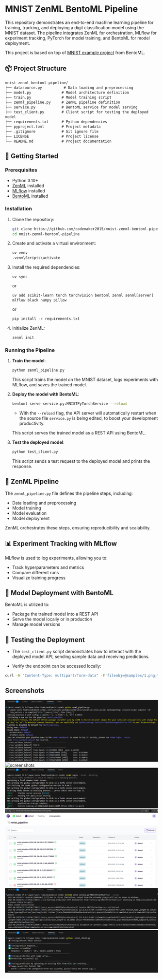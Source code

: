 # MNIST ZenML BentoML Pipeline

This repository demonstrates an end-to-end machine learning pipeline for training, tracking, and deploying a digit classification model using the MNIST dataset. The pipeline integrates ZenML for orchestration, MLflow for experiment tracking, PyTorch for model training, and BentoML for model deployment.

This project is based on top of [MNIST example project](https://github.com/bentoml/gallery/tree/73119b5602b6285678058910fcd53f91a612dccd/pytorch) from BentoML.


## 📦 Project Structure

```
mnist-zenml-bentoml-pipeline/
├── datasource.py          # Data loading and preprocessing
├── model.py              # Model architecture definition
├── train.py              # Model training script
├── zenml_pipeline.py     # ZenML pipeline definition
├── service.py            # BentoML service for model serving
├── test_client.py        # Client script for testing the deployed model
├── requirements.txt      # Python dependencies
├── pyproject.toml        # Project metadata
├── .gitignore            # Git ignore file
├── LICENSE               # Project license
└── README.md             # Project documentation
```

## 🚀 Getting Started

### Prerequisites

* Python 3.10+
* [ZenML](https://zenml.io/) installed
* [MLflow](https://mlflow.org/) installed
* [BentoML](https://bentoml.org/) installed

### Installation

1. Clone the repository:

   ```bash
   git clone https://github.com/codemaker2015/mnist-zenml-bentoml-pipeline.git
   cd mnist-zenml-bentoml-pipeline
   ```

2. Create and activate a virtual environment:

   ```bash
   uv venv
   .venv\Scripts\activate
   ```

3. Install the required dependencies:
   ```
   uv sync
   ```
   or 
   
   ```
   uv add scikit-learn torch torchvision bentoml zenml senml[server] mlflow black numpy pillow 
   ```
   or 
   ```bash
   pip install -r requirements.txt
   ```

4. Initialize ZenML:

   ```bash
   zenml init
   ```

### Running the Pipeline

1. **Train the model**:

   ```bash
   python zenml_pipeline.py
   ```
   This script trains the model on the MNIST dataset, logs experiments with MLflow, and saves the trained model.

2. **Deploy the model with BentoML**:
    ```bash
    bentoml serve service.py:MNISTPyTorchService --reload
    ```
    - With the `--reload` flag, the API server will automatically restart when the source file `service.py` is being edited, to boost your development productivity.

    This script serves the trained model as a REST API using BentoML.

3. **Test the deployed model**:

   ```bash
   python test_client.py
   ```

   This script sends a test request to the deployed model and prints the response.

## 🧪 ZenML Pipeline

The `zenml_pipeline.py` file defines the pipeline steps, including:

* Data loading and preprocessing
* Model training
* Model evaluation
* Model deployment

ZenML orchestrates these steps, ensuring reproducibility and scalability.

## 📊 Experiment Tracking with MLflow

MLflow is used to log experiments, allowing you to:

* Track hyperparameters and metrics
* Compare different runs
* Visualize training progress

## 🚢 Model Deployment with BentoML

BentoML is utilized to:

* Package the trained model into a REST API
* Serve the model locally or in production
* Manage model versions

## 🧪 Testing the Deployment

- The `test_client.py` script demonstrates how to interact with the deployed model API, sending sample data and receiving predictions.

- Verify the endpoint can be accessed locally:
```bash
curl -H "Content-Type: multipart/form-data" -F'fileobj=@samples/1.png;type=image/png' http://127.0.0.1:3000/predict_image
```

## Screenshots

![screenshots](screenshots/pipeline1.png)
![screenshots](screenshots/pipeline12.png)
![screenshots](screenshots/dashboard1.png)
![screenshots](screenshots/zenml_dashboard.png)
![screenshots](screenshots/bentoml_service.png)
![screenshots](screenshots/test_client.png)